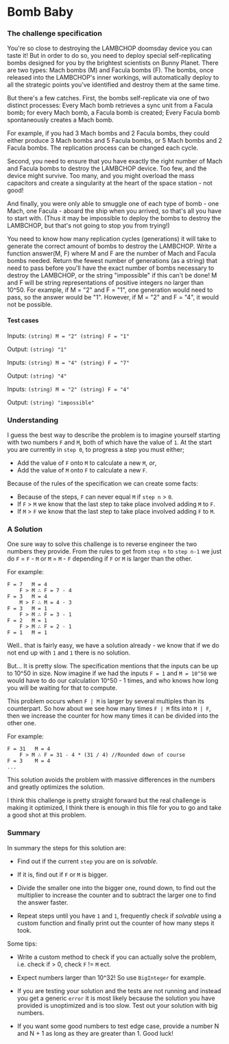 # Bomb Baby
### The challenge specification
You're so close to destroying the LAMBCHOP doomsday device you can taste it! But in order to do so, you need to deploy special self-replicating bombs designed for you by the brightest scientists on Bunny Planet. There are two types: Mach bombs (M) and Facula bombs (F). The bombs, once released into the LAMBCHOP's inner workings, will automatically deploy to all the strategic points you've identified and destroy them at the same time.

But there's a few catches. First, the bombs self-replicate via one of two distinct processes:
Every Mach bomb retrieves a sync unit from a Facula bomb; for every Mach bomb, a Facula bomb is created;
Every Facula bomb spontaneously creates a Mach bomb.

For example, if you had 3 Mach bombs and 2 Facula bombs, they could either produce 3 Mach bombs and 5 Facula bombs, or 5 Mach bombs and 2 Facula bombs. The replication process can be changed each cycle.

Second, you need to ensure that you have exactly the right number of Mach and Facula bombs to destroy the LAMBCHOP device. Too few, and the device might survive. Too many, and you might overload the mass capacitors and create a singularity at the heart of the space station - not good!

And finally, you were only able to smuggle one of each type of bomb - one Mach, one Facula - aboard the ship when you arrived, so that's all you have to start with. (Thus it may be impossible to deploy the bombs to destroy the LAMBCHOP, but that's not going to stop you from trying!)

You need to know how many replication cycles (generations) it will take to generate the correct amount of bombs to destroy the LAMBCHOP. Write a function answer(M, F) where M and F are the number of Mach and Facula bombs needed. Return the fewest number of generations (as a string) that need to pass before you'll have the exact number of bombs necessary to destroy the LAMBCHOP, or the string "impossible" if this can't be done! M and F will be string representations of positive integers no larger than 10^50. For example, if M = "2" and F = "1", one generation would need to pass, so the answer would be "1". However, if M = "2" and F = "4", it would not be possible.


#### Test cases
Inputs:
`(string) M = "2" (string) F = "1"`

Output:
`(string) "1"`


Inputs:
`(string) M = "4" (string) F = "7"`

Output:
`(string) "4"`

Inputs:
`(string) M = "2" (string) F = "4"`

Output:
`(string) "impossible"`

### Understanding

I guess the best way to describe the problem is to imagine yourself starting with two numbers `F` and `M`, both of which have the value of `1`. At the start you are currently in `step 0`, to progress a step you must either;

* Add the value of `F` onto `M` to calculate a new `M`, _or_,
* Add the value of `M` onto `F` to calculate a new `F`.

Because of the rules of the specification we can create some facts:

* Because of the steps, `F` can never equal `M` if `step n` > `0`.
* If `F` > `M` we know that the last step to take place involved adding `M` to `F`.
* If `M` > `F` we know that the last step to take place involved adding `F` to `M`.

### A Solution

One sure way to solve this challenge is to reverse engineer the two numbers they provide. From the rules to get from `step n` to `step n-1` we just do `F` = `F` - `M` or `M` = `M` - `F` depending if `F` or `M` is larger than the other.

For example:
```
F = 7   M = 4
    F > M ∴ F = 7 - 4
F = 3   M = 4
    M > F ∴ M = 4 - 3
F = 3   M = 1
    F > M ∴ F = 3 - 1
F = 2   M = 1
    F > M ∴ F = 2 - 1
F = 1   M = 1
```

Well.. that is fairly easy, we have a solution already - we know that if we do not end up with `1` and `1` there is no solution.

But... It is pretty slow. The specification mentions that the inputs can be up to 10^50 in size. Now imagine if we had the inputs `F = 1` and `M = 10^50` we would have to do our calculation 10^50 - 1 times, and who knows how long you will be waiting for that to compute.

This problem occurs when `F | M` is larger by several multiples than its counterpart. So how about we see how many times `F | M` fits into `M | F`, then we increase the counter for how many times it can be divided into the other one.

For example:
```
F = 31   M = 4
    F > M ∴ F = 31 - 4 * (31 / 4) //Rounded down of course
F = 3    M = 4
...
```

This solution avoids the problem with massive differences in the numbers and greatly optimizes the solution.

I think this challenge is pretty straight forward but the real challenge is making it optimized, I think there is enough in this file for you to go and take a good shot at this problem.

### Summary

In summary the steps for this solution are:

* Find out if the current `step` you are on is _solvable_.

* If it is, find out if `F` or `M` is bigger.

* Divide the smaller one into the bigger one, round down, to find out the multiplier to increase the counter and to subtract the larger one to find the answer faster.

* Repeat steps until you have `1` and `1`, frequently check if _solvable_ using a custom function and finally print out the counter of how many steps it took.

Some tips:

* Write a custom method to check if you can actually solve the problem, i.e. check if > 0, check `F` != `M` ect.

* Expect numbers larger than 10^32! So use `BigInteger` for example.

* If you are testing your solution and the tests are not running and instead you get a generic `error` it is most likely because the solution you have provided is unoptimized and is too slow. Test out your solution with big numbers.

* If you want some good numbers to test edge case, provide a number N and N + 1 as long as they are greater than 1.
Good luck!
